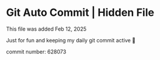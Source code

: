 # Git Auto Commit | Hidden File

This file was added Feb 12, 2025

Just for fun and keeping my daily git commit active 🤪

commit number: 628073
